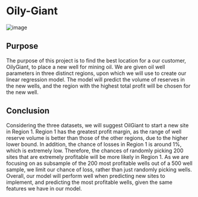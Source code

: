 # Oily-Giant
![image](https://user-images.githubusercontent.com/115895428/216845114-ca6cd56f-9a59-40cc-9340-1f62b74a04cd.png)


## Purpose
The purpose of this project is to find the best location for a our customer, OilyGiant, to place a new well for mining oil. We are given oil well parameters in three distinct regions, upon which we will use to create our linear regression model. The model will predict the volume of reserves in the new wells, and the region with the highest total profit will be chosen for the new well. 

## Conclusion
Considering the three datasets, we will suggest OilGiant to start a new site in Region 1. Region 1 has the greatest profit margin, as the range of well reserve volume is better than those of the other regions, due to the higher lower bound. In addition, the chance of losses in Region 1 is around 1%, which is extremely low. Therefore, the chances of randomly picking 200 sites that are extremely profitable will be more likely in Region 1. As we are focusing on as subsample of the 200 most profitable wells out of a 500 well sample, we limit our chance of loss, rather than just randomly picking wells. Overall, our model will perform well when predicting new sites to implement, and predicting the most profitable wells, given the same features we have in our model. 
